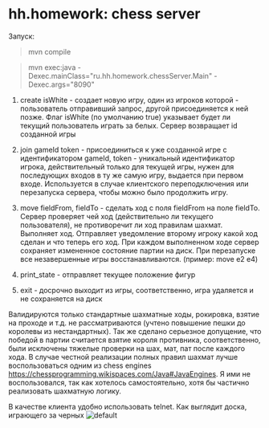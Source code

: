 hh.homework: chess server
==========

Запуск:
  > mvn compile


  > mvn exec:java -Dexec.mainClass="ru.hh.homework.chessServer.Main" -Dexec.args="8090"


1. create isWhite - создает новую игру, один из игроков которой - пользователь отправивший запрос, другой присоединяется к ней позже. Флаг isWhite (по умолчанию true) указывает будет ли текущий пользователь играть за белых. Сервер возвращает id созданной игры

2. join gameId token - присоединиться к уже созданной игре с идентификатором gameId, token - уникальный идентификатор игрока, действительный только для текущей игры, нужен для последующих входов в ту же самую игру, выдается при первом входе. Используется в случае клиентского переподключения или перезапуска сервера, чтобы можно было продолжить игру.

3. move fieldFrom, fieldTo - сделать ход с поля fieldFrom на поле fieldTo. Сервер проверяет чей ход (действительно ли текущего пользователя), не противоречит ли ход правилам шахмат. Выполняет ход. Отправляет уведомление второму игроку какой ход сделан и что теперь его ход. При каждом выполненном ходе сервер сохраняет измененное состояние партии на диск. При перезапуске все незавершенные игры восстанавливаются. (пример: move e2 e4)

4. print_state - отправляет текущее положение фигур

5. exit - досрочно выходит из игры, соответственно, игра удаляется и не сохраняется на диск

Валидируются только стандартные шахматные ходы, рокировка, взятие на проходе и т.д. не рассматриваются (учтено повышение пешки до королевы из нестандартных). Так же сделано серьезное допущение, что победой в партии считается взятие короля противника, соответственно, были исключены тяжелые проверки на шах, мат, пат после каждого хода. В случае честной реализации полных правил шахмат лучше воспользоваться одним из chess engines https://chessprogramming.wikispaces.com/Java#JavaEngines. Я ими не воспользовался, так как хотелось самостоятельно, хотя бы частично реализовать шахматную логику.

В качестве клиента удобно использовать telnet. Как выглядит доска, играющего за черных
![default](https://snapr.pw/i/f76fd27614.png)
